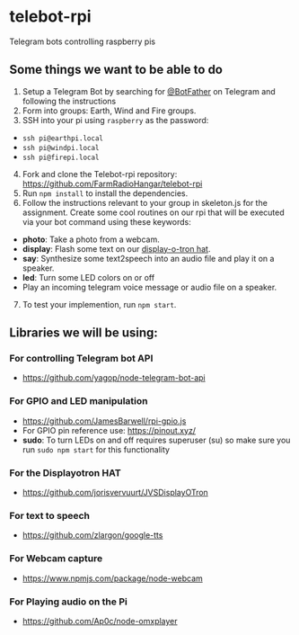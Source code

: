 # telebot-rpi
Telegram bots controlling raspberry pis 

## Some things we want to be able to do

1. Setup a Telegram Bot by searching for [@BotFather](https://telegram.me/BotFather) on Telegram and following the instructions
2. Form into groups: Earth, Wind and Fire groups.
3. SSH into your pi using `raspberry` as the password:
  * `ssh pi@earthpi.local`
  * `ssh pi@windpi.local`
  * `ssh pi@firepi.local`
4. Fork and clone the Telebot-rpi repository: https://github.com/FarmRadioHangar/telebot-rpi
5. Run `npm install` to install the dependencies.
6. Follow the instructions relevant to your group in skeleton.js for the assignment. Create some cool routines on our rpi that will be executed via your bot command using these keywords:
  * __photo__: Take a photo from a webcam.
  * __display__: Flash some text on our [display-o-tron hat](https://github.com/jorisvervuurt/JVSDisplayOTron).
  * __say__: Synthesize some text2speech into an audio file and play it on a speaker.
  * __led__: Turn some LED colors on or off
  * Play an incoming telegram voice message or audio file on a speaker.
  
7. To test your implemention, run `npm start`.

## Libraries we will be using:

### For controlling Telegram bot API
* https://github.com/yagop/node-telegram-bot-api

### For GPIO and LED manipulation
* https://github.com/JamesBarwell/rpi-gpio.js
* For GPIO pin reference use: https://pinout.xyz/
* __sudo__: To turn LEDs on and off requires superuser (su) so make sure you run `sudo npm start` for this functionality 

### For the Displayotron HAT
* https://github.com/jorisvervuurt/JVSDisplayOTron

### For text to speech
* https://github.com/zlargon/google-tts

### For Webcam capture
* https://www.npmjs.com/package/node-webcam

### For Playing audio on the Pi
* https://github.com/Ap0c/node-omxplayer



